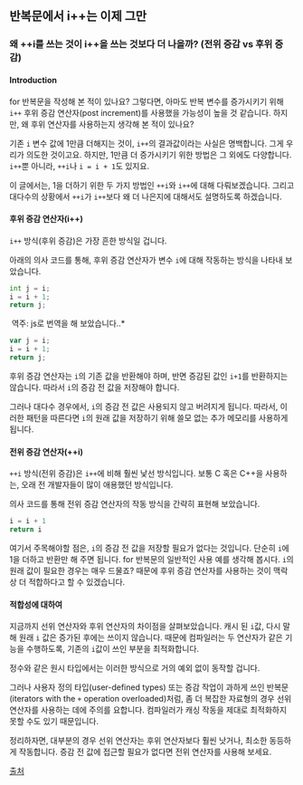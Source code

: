 ## 반복문에서 i++는 이제 그만

### 왜 ++i를 쓰는 것이 i++을 쓰는 것보다 더 나을까? (전위 증감 vs 후위 증감) 

#### Introduction

for 반복문을 작성해 본 적이 있나요? 그렇다면, 아마도 반복 변수를 증가시키기 위해 `i++` 후위 증감 연산자(post increment)를 사용했을 가능성이 높을 것 같습니다. 하지만, 왜 후위 연산자를 사용하는지 생각해 본 적이 있나요? 

기존 `i` 변수 값에 1만큼 더해지는 것이, `i++`의 결과값이라는 사실은 명백합니다. 그게 우리가 의도한 것이고요. 하지만, 1만큼 더 증가시키기 위한 방법은 그 외에도 다양합니다. `i++`뿐 아니라, `++i`나 `i = i + 1`도 있지요.

이 글에서는, 1을 더하기 위한 두 가지 방법인 `++i`와 `i++`에 대해 다뤄보겠습니다. 그리고 대다수의 상황에서 `++i`가 `i++`보다 왜 더 나은지에 대해서도 설명하도록 하겠습니다.

#### 후위 증감 연산자(i++)

`i++` 방식(후위 증감)은 가장 흔한 방식일 겁니다.

아래의 의사 코드를 통해, 후위 증감 연산자가 변수 `i`에 대해 작동하는 방식을 나타내 보았습니다.

```python
int j = i;
i = i + 1;
return j;
```

​	역주: js로 번역을 해 보았습니다..*

```js
var j = i;
i = i + 1;
return j;
```

후위 증감 연산자는 `i`의 기존 값을 반환해야 하며, 반면 증감된 값인 `i+1`를 반환하지는 않습니다. 따라서 `i`의 증감 전 값을 저장해야 합니다.

그러나 대다수 경우에서, `i`의 증감 전 값은 사용되지 않고 버려지게 됩니다. 따라서, 이러한 패턴을 따른다면 `i`의 원래 값을 저장하기 위해 쓸모 없는 추가 메모리를 사용하게 됩니다.



#### 전위 증감 연산자(++i)

`++i` 방식(전위 증감)은 `i++`에 비해 훨씬 낯선 방식입니다. 보통 C 혹은 C++을 사용하는, 오래 전 개발자들이 많이 애용했던 방식입니다.

의사 코드를 통해 전위 증감 연산자의 작동 방식을 간략히 표현해 보았습니다.

```python
i = i + 1
return i
```

여기서 주목해야할 점은, `i`의 증감 전 값을 저장할 필요가 없다는 것입니다. 단순히 `i`에 1을 더하고 반환만 해 주면 됩니다. for 반복문의 일반적인 사용 예를 생각해 봅시다. `i`의 원래 값이 필요한 경우는 매우 드물죠? 때문에 후위 증감 연산자를 사용하는 것이 맥락상 더 적합하다고 할 수 있겠습니다.



#### 적합성에 대하여

지금까지 선위 연산자와 후위 연산자의 차이점을 살펴보았습니다. 캐시 된 `i`값, 다시 말해 원래 `i` 값은 증가된 후에는 쓰이지 않습니다. 때문에 컴파일러는 두 연산자가 같은 기능을 수행하도록, 기존의 `i`값이 쓰인 부분을 최적화합니다. 

정수와 같은 원시 타입에서는 이러한 방식으로 거의 예외 없이 동작할 겁니다.

그러나 사용자 정의 타입(user-defined types) 또는 증감 작업이 과하게 쓰인 반복문(iterators with the `+` operation overloaded)처럼, 좀 더 복잡한 자료형의 경우 선위 연산자를 사용하는 데에 주의를 요합니다. 컴파일러가 캐싱 작동을 제대로 최적화하지 못할 수도 있기 때문입니다.

정리하자면, 대부분의 경우 선위 연산자는 후위 연산자보다 훨씬 낫거나, 최소한 동등하게 작동합니다. 증감 전 값에 접근할 필요가 없다면 전위 연산자를 사용해 보세요.



[출처](https://medium.com/better-programming/here-are-11-console-commands-every-developer-should-know-54e348ef22fa)

